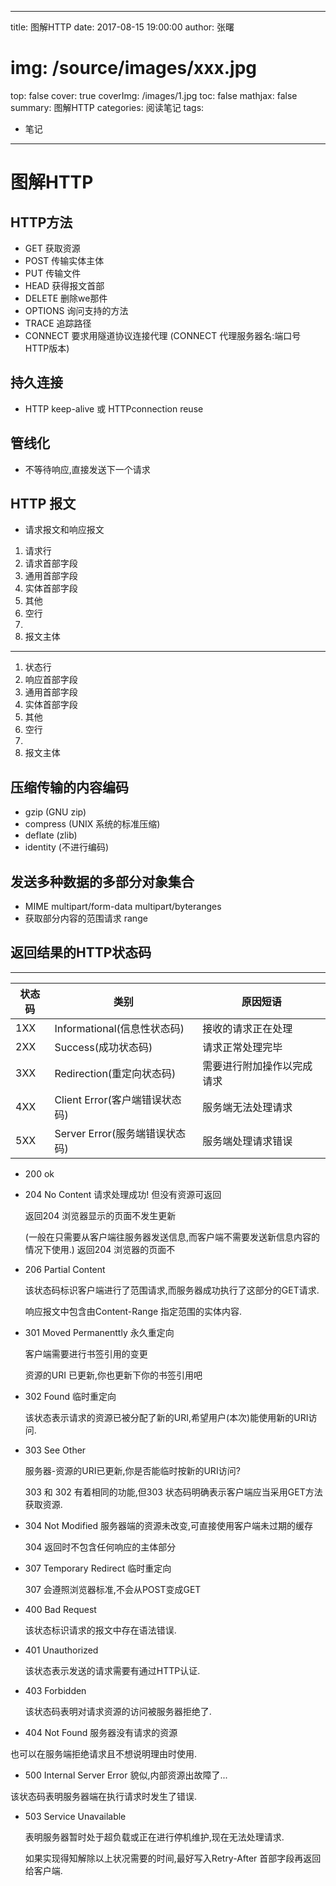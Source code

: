 
---
title:  图解HTTP
date: 2017-08-15 19:00:00
author: 张曙
# img: /source/images/xxx.jpg
top: false
cover: true
coverImg: /images/1.jpg
toc: false
mathjax: false
summary: 图解HTTP
categories: 阅读笔记
tags:
  - 笔记
---
# 图解HTTP

## HTTP方法

- GET 获取资源
- POST 传输实体主体
- PUT 传输文件
- HEAD 获得报文首部
- DELETE 删除we那件
- OPTIONS 询问支持的方法
- TRACE 追踪路径
- CONNECT 要求用隧道协议连接代理 (CONNECT 代理服务器名:端口号 HTTP版本)

## 持久连接

- HTTP keep-alive 或 HTTPconnection reuse

## 管线化

- 不等待响应,直接发送下一个请求

## HTTP 报文

- 请求报文和响应报文
1. 请求行
2. 请求首部字段
3. 通用首部字段
4. 实体首部字段
5. 其他
6. 空行
7.
8. 报文主体

---

1. 状态行
2. 响应首部字段
3. 通用首部字段
4. 实体首部字段
5. 其他
6. 空行
7.
8. 报文主体


## 压缩传输的内容编码

- gzip (GNU zip)
- compress (UNIX 系统的标准压缩)
- deflate (zlib)
- identity (不进行编码)

## 发送多种数据的多部分对象集合

- MIME  multipart/form-data    multipart/byteranges
- 获取部分内容的范围请求 range

## 返回结果的HTTP状态码

---

状态码 | 类别 | 原因短语
---|---|---
1XX |Informational(信息性状态码)    | 接收的请求正在处理
2XX |Success(成功状态码)            | 请求正常处理完毕
3XX |Redirection(重定向状态码)      | 需要进行附加操作以完成请求
4XX |Client Error(客户端错误状态码) | 服务端无法处理请求
5XX |Server Error(服务端错误状态码) | 服务端处理请求错误

-  200 ok
-  204 No Content  请求处理成功! 但没有资源可返回

   返回204 浏览器显示的页面不发生更新

    (一般在只需要从客户端往服务器发送信息,而客户端不需要发送新信息内容的情况下使用.)  返回204 浏览器的页面不

-  206 Partial Content

   该状态码标识客户端进行了范围请求,而服务器成功执行了这部分的GET请求.

   响应报文中包含由Content-Range 指定范围的实体内容.

- 301 Moved Permanenttly  永久重定向

  客户端需要进行书签引用的变更

  资源的URI 已更新,你也更新下你的书签引用吧

- 302 Found  临时重定向

  该状态表示请求的资源已被分配了新的URI,希望用户(本次)能使用新的URI访问.

- 303 See Other

  服务器-资源的URI已更新,你是否能临时按新的URI访问?

  303 和 302 有着相同的功能,但303 状态码明确表示客户端应当采用GET方法获取资源.

- 304 Not Modified 服务器端的资源未改变,可直接使用客户端未过期的缓存

  304 返回时不包含任何响应的主体部分

- 307 Temporary Redirect 临时重定向

  307 会遵照浏览器标准,不会从POST变成GET

- 400 Bad Request

  该状态标识请求的报文中存在语法错误.

- 401 Unauthorized

  该状态表示发送的请求需要有通过HTTP认证.


- 403 Forbidden

  该状态码表明对请求资源的访问被服务器拒绝了.

- 404 Not Found  服务器没有请求的资源

 也可以在服务端拒绝请求且不想说明理由时使用.

- 500 Internal Server Error   貌似,内部资源出故障了...

 该状态码表明服务器端在执行请求时发生了错误.

- 503 Service Unavailable

  表明服务器暂时处于超负载或正在进行停机维护,现在无法处理请求.

  如果实现得知解除以上状况需要的时间,最好写入Retry-After 首部字段再返回给客户端.
